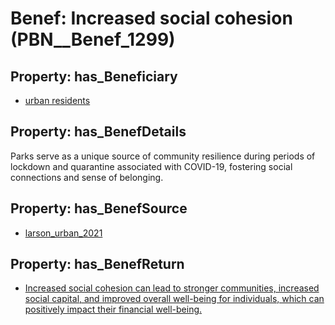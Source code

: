 # Benef: __Increased social cohesion__ (PBN__Benef_1299)

## Property: has_Beneficiary

* [urban residents](../Stakeholder/PBN__Stakeholder_209)

## Property: has_BenefDetails

Parks serve as a unique source of community resilience during periods of lockdown and quarantine associated with COVID-19, fostering social connections and sense of belonging.

## Property: has_BenefSource

* [larson_urban_2021](../Article/PBN__Article_276)

## Property: has_BenefReturn

* [Increased social cohesion can lead to stronger communities, increased social capital, and improved overall well-being for individuals, which can positively impact their financial well-being.](../BenefReturn/PBN__BenefReturn_1468)

